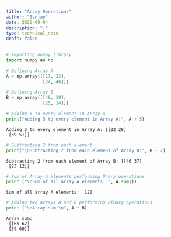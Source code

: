 ```yaml
---
title: "Array Operations"
author: "Sanjay"
date: 2020-09-04
description: "-"
type: technical_note
draft: false
---
```


```python
# Importing numpy library
import numpy as np
```


```python
# Defining Array A
A = np.array([[17, 23],
              [34, 46]])
```


```python
# Defining Array B
B = np.array([[48, 39],
              [25, 14]])
```


```python
# Adding 5 to every element in Array A
print("Adding 5 to every element in Array A:", A + 5)
```

    Adding 5 to every element in Array A: [[22 28]
     [39 51]]



```python
# Subtracting 2 from each element
print("\nSubtracting 2 from each element of Array B:", B - 2)
```

    
    Subtracting 2 from each element of Array B: [[46 37]
     [23 12]]



```python
# Sum of Array A elements performing Unary operations
print ("\nSum of all array A elements: ", A.sum())
```

    
    Sum of all array A elements:  120



```python
# Adding two arrays A and B performing Binary operations
print ("\nArray sum:\n", A + B)
```

    
    Array sum:
     [[65 62]
     [59 60]]


